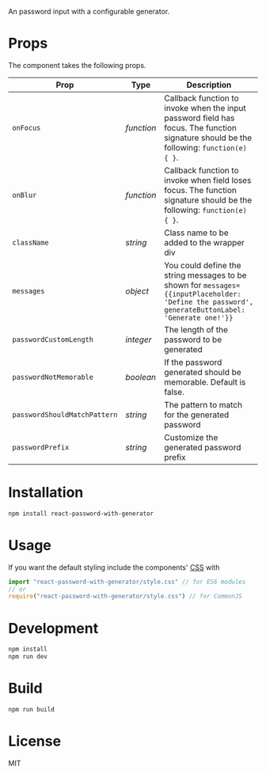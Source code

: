An password input with a configurable generator.

# Props

The component takes the following props.

| Prop         | Type       | Description  |
|--------------|------------|--------------|
| `onFocus`    | _function_ | Callback function to invoke when the input password field has focus. The function signature should be the following: `function(e) { }`. |
| `onBlur`     | _function_ | Callback function to invoke when field loses focus. The function signature should be the following: `function(e) { }`. |
| `className`  | _string_   | Class name to be added to the wrapper div |
| `messages`   | _object_   | You could define the string messages to be shown for `messages={{inputPlaceholder: 'Define the password', generateButtonLabel: 'Generate one!'}}` |
| `passwordCustomLength` | _integer_ | The length of the password to be generated |
| `passwordNotMemorable` | _boolean_ | If the password generated should be memorable. Default is false. |
| `passwordShouldMatchPattern` | _string_ | The pattern to match for the generated password |
| `passwordPrefix` | _string_ | Customize the generated password prefix |

# Installation

```bash
npm install react-password-with-generator
```

# Usage

If you want the default styling include the components' [CSS](./style.css) with

```javascript
import "react-password-with-generator/style.css" // for ES6 modules
// or
require("react-password-with-generator/style.css") // for CommonJS
````

# Development

```javascript
npm install
npm run dev
````

# Build

```javascript
npm run build
```

# License

MIT
